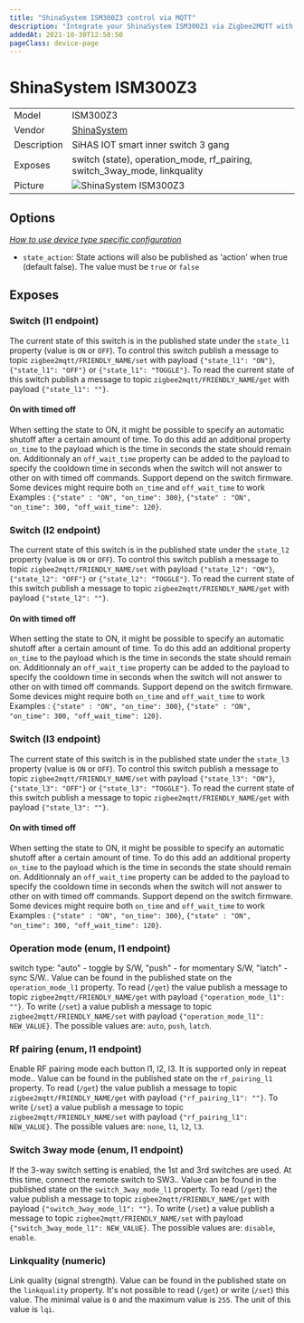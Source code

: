 ```yaml
---
title: "ShinaSystem ISM300Z3 control via MQTT"
description: "Integrate your ShinaSystem ISM300Z3 via Zigbee2MQTT with whatever smart home infrastructure you are using without the vendor's bridge or gateway."
addedAt: 2021-10-30T12:58:50
pageClass: device-page
---
```


<!-- !!!! -->
<!-- ATTENTION: This file is auto-generated through docgen! -->
<!-- You can only edit the "Notes"-Section between the two comment lines "Notes BEGIN" and "Notes END". -->
<!-- Do not use h1 or h2 heading within "## Notes"-Section. -->
<!-- !!!! -->

# ShinaSystem ISM300Z3

|     |     |
|-----|-----|
| Model | ISM300Z3  |
| Vendor  | [ShinaSystem](/supported-devices/#v=ShinaSystem)  |
| Description | SiHAS IOT smart inner switch 3 gang |
| Exposes | switch (state), operation_mode, rf_pairing, switch_3way_mode, linkquality |
| Picture | ![ShinaSystem ISM300Z3](https://www.zigbee2mqtt.io/images/devices/ISM300Z3.png) |


<!-- Notes BEGIN: You can edit here. Add "## Notes" headline if not already present. -->


<!-- Notes END: Do not edit below this line -->



## Options
*[How to use device type specific configuration](../guide/configuration/devices-groups.md#specific-device-options)*

* `state_action`: State actions will also be published as 'action' when true (default false). The value must be `true` or `false`


## Exposes

### Switch (l1 endpoint)
The current state of this switch is in the published state under the `state_l1` property (value is `ON` or `OFF`).
To control this switch publish a message to topic `zigbee2mqtt/FRIENDLY_NAME/set` with payload `{"state_l1": "ON"}`, `{"state_l1": "OFF"}` or `{"state_l1": "TOGGLE"}`.
To read the current state of this switch publish a message to topic `zigbee2mqtt/FRIENDLY_NAME/get` with payload `{"state_l1": ""}`.

#### On with timed off
When setting the state to ON, it might be possible to specify an automatic shutoff after a certain amount of time. To do this add an additional property `on_time` to the payload which is the time in seconds the state should remain on.
Additionnaly an `off_wait_time` property can be added to the payload to specify the cooldown time in seconds when the switch will not answer to other on with timed off commands.
Support depend on the switch firmware. Some devices might require both `on_time` and `off_wait_time` to work
Examples : `{"state" : "ON", "on_time": 300}`, `{"state" : "ON", "on_time": 300, "off_wait_time": 120}`.

### Switch (l2 endpoint)
The current state of this switch is in the published state under the `state_l2` property (value is `ON` or `OFF`).
To control this switch publish a message to topic `zigbee2mqtt/FRIENDLY_NAME/set` with payload `{"state_l2": "ON"}`, `{"state_l2": "OFF"}` or `{"state_l2": "TOGGLE"}`.
To read the current state of this switch publish a message to topic `zigbee2mqtt/FRIENDLY_NAME/get` with payload `{"state_l2": ""}`.

#### On with timed off
When setting the state to ON, it might be possible to specify an automatic shutoff after a certain amount of time. To do this add an additional property `on_time` to the payload which is the time in seconds the state should remain on.
Additionnaly an `off_wait_time` property can be added to the payload to specify the cooldown time in seconds when the switch will not answer to other on with timed off commands.
Support depend on the switch firmware. Some devices might require both `on_time` and `off_wait_time` to work
Examples : `{"state" : "ON", "on_time": 300}`, `{"state" : "ON", "on_time": 300, "off_wait_time": 120}`.

### Switch (l3 endpoint)
The current state of this switch is in the published state under the `state_l3` property (value is `ON` or `OFF`).
To control this switch publish a message to topic `zigbee2mqtt/FRIENDLY_NAME/set` with payload `{"state_l3": "ON"}`, `{"state_l3": "OFF"}` or `{"state_l3": "TOGGLE"}`.
To read the current state of this switch publish a message to topic `zigbee2mqtt/FRIENDLY_NAME/get` with payload `{"state_l3": ""}`.

#### On with timed off
When setting the state to ON, it might be possible to specify an automatic shutoff after a certain amount of time. To do this add an additional property `on_time` to the payload which is the time in seconds the state should remain on.
Additionnaly an `off_wait_time` property can be added to the payload to specify the cooldown time in seconds when the switch will not answer to other on with timed off commands.
Support depend on the switch firmware. Some devices might require both `on_time` and `off_wait_time` to work
Examples : `{"state" : "ON", "on_time": 300}`, `{"state" : "ON", "on_time": 300, "off_wait_time": 120}`.

### Operation mode (enum, l1 endpoint)
switch type: "auto" - toggle by S/W, "push" - for momentary S/W, "latch" - sync S/W..
Value can be found in the published state on the `operation_mode_l1` property.
To read (`/get`) the value publish a message to topic `zigbee2mqtt/FRIENDLY_NAME/get` with payload `{"operation_mode_l1": ""}`.
To write (`/set`) a value publish a message to topic `zigbee2mqtt/FRIENDLY_NAME/set` with payload `{"operation_mode_l1": NEW_VALUE}`.
The possible values are: `auto`, `push`, `latch`.

### Rf pairing (enum, l1 endpoint)
Enable RF pairing mode each button l1, l2, l3. It is supported only in repeat mode..
Value can be found in the published state on the `rf_pairing_l1` property.
To read (`/get`) the value publish a message to topic `zigbee2mqtt/FRIENDLY_NAME/get` with payload `{"rf_pairing_l1": ""}`.
To write (`/set`) a value publish a message to topic `zigbee2mqtt/FRIENDLY_NAME/set` with payload `{"rf_pairing_l1": NEW_VALUE}`.
The possible values are: `none`, `l1`, `l2`, `l3`.

### Switch 3way mode (enum, l1 endpoint)
If the 3-way switch setting is enabled, the 1st and 3rd switches are used. At this time, connect the remote switch to SW3..
Value can be found in the published state on the `switch_3way_mode_l1` property.
To read (`/get`) the value publish a message to topic `zigbee2mqtt/FRIENDLY_NAME/get` with payload `{"switch_3way_mode_l1": ""}`.
To write (`/set`) a value publish a message to topic `zigbee2mqtt/FRIENDLY_NAME/set` with payload `{"switch_3way_mode_l1": NEW_VALUE}`.
The possible values are: `disable`, `enable`.

### Linkquality (numeric)
Link quality (signal strength).
Value can be found in the published state on the `linkquality` property.
It's not possible to read (`/get`) or write (`/set`) this value.
The minimal value is `0` and the maximum value is `255`.
The unit of this value is `lqi`.


